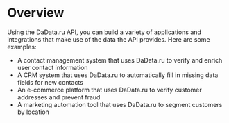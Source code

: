# Overview

Using the DaData.ru API, you can build a variety of applications and
integrations that make use of the data the API provides. Here are some
examples:

- A contact management system that uses DaData.ru to verify and enrich user
  contact information
- A CRM system that uses DaData.ru to automatically fill in missing data fields
  for new contacts
- An e-commerce platform that uses DaData.ru to verify customer addresses and
  prevent fraud
- A marketing automation tool that uses DaData.ru to segment customers by
  location
